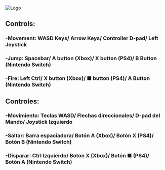
![Logo](https://i.imgur.com/c0MT5f5.png)
## Controls:
### -Movement: WASD Keys/ Arrow Keys/ Controller D-pad/ Left Joystick
### -Jump: Spacebar/ A button (Xbox)/ X button (PS4)/ B Button (Nintendo Switch)
### -Fire: Left Ctrl/ X button (Xbox)/ ■ button (PS4)/ A Button (Nintendo Switch)

## Controles:
### -Movimiento: Teclas WASD/ Flechas direccionales/ D-pad del Mando/ Joystick Izquierdo
### -Saltar: Barra espaciadora/ Botón A (Xbox)/ Botón X (PS4)/ Botón B (Nintendo Switch)
### -Disparar: Ctrl Izquierdo/ Boton X (Xbox)/ Botón ■ (PS4)/ Botón A (Nintendo Switch)
